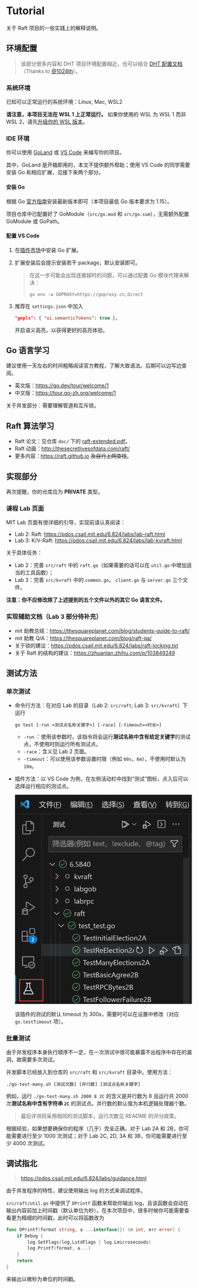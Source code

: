 # Tutorial

关于 Raft 项目的一些实践上的解释说明。

## 环境配置

> 该部分很多内容和 DHT 项目环境配置相近，也可以结合 [DHT 配置文档](https://github.com/ACMClassCourse-2022/DHT-2023/blob/master/doc/tutorial.md)（Thanks to [@1024th](https://github.com/1024th)）。

### 系统环境

已知可以正常运行的系统环境：Linux, Mac, WSL2

**请注意，本项目无法在 WSL 1 上正常运行。** 如果你使用的 WSL 为 WSL 1 而非 WSL 2，请先[升级你的 WSL 版本](https://learn.microsoft.com/en-us/windows/wsl/install#upgrade-version-from-wsl-1-to-wsl-2)。

### IDE 环境

你可以使用 [GoLand](https://www.jetbrains.com/go/) 或 [VS Code](https://code.visualstudio.com/) 来编写你的项目。

其中，GoLand 是开箱即用的，本文不提供额外帮助；使用 VS Code 的同学需要安装 Go 和相应扩展，见接下来两个部分。

#### 安装 Go

根据 Go [官方指南](https://go.dev/doc/install)安装最新版本即可（本项目最低 Go 版本要求为 1.15）。

项目仓库中已配置好了 GoModule（`src/go.mod` 和 `src/go.sum`），无需额外配置 GoModule 或 GoPath。

#### 配置 VS Code

1. 在[插件市场](https://marketplace.visualstudio.com/items?itemName=golang.go)中安装 Go 扩展。

2. 扩展安装后会提示安装若干 package，默认安装即可。

   > 在这一步可能会出现连接超时的问题，可以通过配置 Go 模块代理来解决：
   >
   > ```shell
   > go env -w GOPROXY=https://goproxy.cn,direct
   > ```

3. 推荐在 `settings.json` 中加入

   ```json
   "gopls": { "ui.semanticTokens": true },
   ```

   开启语义高亮，以获得更好的高亮体验。

## Go 语言学习

建议使用一天左右的时间粗略阅读官方教程，了解大致语法。后期可以边写边查阅。

- 英文版：https://go.dev/tour/welcome/1
- 中文版：https://tour.go-zh.org/welcome/1

关于并发部分：需要理解管道和互斥锁。

## Raft 算法学习

* Raft 论文：见仓库 `doc/` 下的 [raft-extended.pdf](raft-extended.pdf)。
* Raft 动画：http://thesecretlivesofdata.com/raft/
* 更多内容：<https://raft.github.io> ~~及自行上网查找~~。

## 实现部分

再次提醒，你的仓库应为 **PRIVATE** 类型。

### 课程 Lab 页面

MIT Lab 页面有很详细的引导，实现前请认真阅读：

- Lab 2: Raft: https://pdos.csail.mit.edu/6.824/labs/lab-raft.html
- Lab 3: K/V-Raft: https://pdos.csail.mit.edu/6.824/labs/lab-kvraft.html

关于具体任务：

- Lab 2：完善 `src/raft` 中的 `raft.go`（如果需要的话可以在 `util.go` 中增加适当的工具函数）；
- Lab 3：完善 `src/kvraft` 中的 `common.go`， `client.go` 与 `server.go` 三个文件。

**注意：你不应修改除了上述提到的五个文件以外的其它 Go 语言文件。**

### 实现辅助文档（Lab 3 部分待补充）

* mit 助教总结：<https://thesquareplanet.com/blog/students-guide-to-raft/>
* mit 助教 Q/A：<https://thesquareplanet.com/blog/raft-qa/>
* 关于锁的建议：<https://pdos.csail.mit.edu/6.824/labs/raft-locking.txt>
* 关于 Raft 的结构的建议：<https://zhuanlan.zhihu.com/p/103849249>

## 测试方法

### 单次测试

- 命令行方法：在对应 Lab 的目录（Lab 2: `src/raft`; Lab 3: `src/kvraft`）下运行

  ```shell
  go test [-run <测试点名称关键字>] [-race] [-timeout=<时长>]
  ```

  -  `-run` ：使用该参数时，该指令将会运行**测试名称中含有给定关键字**的测试点，不使用时则运行所有测试点。
  - `-race`：含义见 Lab 2 页面。
  - `-timeout`：可以使用该参数设置时限（例如 `60s`，`6m`），不使用时默认为 `10m`。

- 插件方法：以 VS Code 为例，在左侧活动栏中找到“测试”图标，点入后可以选择运行相应的测试点。

  ![fig_test](fig_test.png)
  
  该插件的测试的默认 timeout 为 300s，需要时可以在设置中修改（对应 `go.testTimeout` 项）。

### 批量测试

由于并发程序本身执行顺序不一定，在一次测试中很可能暴露不出程序中存在的漏洞，故需要多次测试。

并发脚本已经放入到仓库的 `src/raft` 和 `src/kvraft` 目录中。使用方法：

```shell
./go-test-many.sh [测试次数] [并行数] [测试点名称关键字]
```

例如，运行 `./go-test-many.sh 2000 8 2C` 的含义是并行数为 8 且运行共 2000 次**测试名称中含有字符串 `2C`** 的测试点。并行数的默认值为本机逻辑处理器个数。

> 最后评测将采用相同的测试脚本，运行次数见 README 的评分政策。

根据经验，如果想要确保你的程序（几乎）完全正确，对于 Lab 2A 和 2B，你可能需要进行至少 1000 次测试；对于 Lab 2C, 2D, 3A 和  3B，你可能需要进行至少 4000 次测试。

## 调试指北

> https://pdos.csail.mit.edu/6.824/labs/guidance.html

由于并发程序的特性，建议使用输出 log 的方式来调试程序。

`src/raft/util.go` 中提供了 `DPrintf` 函数来帮助你输出 log，且该函数会自动在输出内容前加上时间戳（默认单位为秒）。在本次项目中，很多时候你可能需要查看更为精细的时间戳，此时可以将函数改为

```go
func DPrintf(format string, a ...interface{}) (n int, err error) {
	if Debug {
		log.SetFlags(log.LstdFlags | log.Lmicroseconds)
		log.Printf(format, a...)
	}
	return
}
```

来输出以微秒为单位的时间戳。